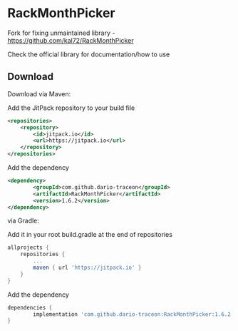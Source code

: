 # RackMonthPicker
Fork for fixing unmaintained library - https://github.com/kal72/RackMonthPicker

Check the official library for documentation/how to use

Download
--------
Download via Maven:

Add the JitPack repository to your build file
```xml
<repositories>
    <repository>
        <id>jitpack.io</id>
        <url>https://jitpack.io</url>
    </repository>
</repositories>
```
Add the dependency
```xml
<dependency>
        <groupId>com.github.dario-traceon</groupId>
        <artifactId>RackMonthPicker</artifactId>
        <version>1.6.2</version>
</dependency>
```

via Gradle:

Add it in your root build.gradle at the end of repositories
```groovy
allprojects {
    repositories {
        ...
        maven { url 'https://jitpack.io' }
    }
}
```
Add the dependency
```groovy
dependencies {
        implementation 'com.github.dario-traceon:RackMonthPicker:1.6.2'
}
```
